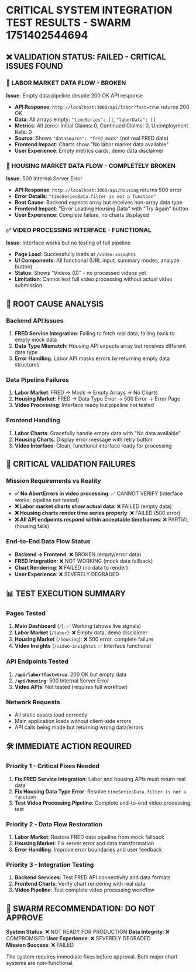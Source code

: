 # CRITICAL SYSTEM INTEGRATION TEST RESULTS - SWARM 1751402544694

## ❌ VALIDATION STATUS: FAILED - CRITICAL ISSUES FOUND

### 🔴 LABOR MARKET DATA FLOW - BROKEN
**Issue**: Empty data pipeline despite 200 OK API response
- **API Response**: `http://localhost:3000/api/labor?fast=true` returns 200 OK
- **Data**: All arrays empty: `"timeSeries": []`, `"laborData": []`
- **Metrics**: All zeros: Initial Claims: 0, Continued Claims: 0, Unemployment Rate: 0
- **Source**: Shows `"dataSource": "fred_mock"` (not real FRED data)
- **Frontend Impact**: Charts show "No labor market data available"
- **User Experience**: Empty metrics cards, demo data disclaimer

### 🔴 HOUSING MARKET DATA FLOW - COMPLETELY BROKEN  
**Issue**: 500 Internal Server Error
- **API Response**: `http://localhost:3000/api/housing` returns 500 error
- **Error Details**: `"timeSeriesData.filter is not a function"`
- **Root Cause**: Backend expects array but receives non-array data type
- **Frontend Impact**: "Error Loading Housing Data" with "Try Again" button
- **User Experience**: Complete failure, no charts displayed

### ✅ VIDEO PROCESSING INTERFACE - FUNCTIONAL
**Issue**: Interface works but no testing of full pipeline
- **Page Load**: Successfully loads at `/video-insights`
- **UI Components**: All functional (URL input, summary modes, analyze button)
- **Status**: Shows "Videos (0)" - no processed videos yet
- **Limitation**: Cannot test full video processing without actual video submission

## 🔧 ROOT CAUSE ANALYSIS

### Backend API Issues
1. **FRED Service Integration**: Failing to fetch real data, falling back to empty mock data
2. **Data Type Mismatch**: Housing API expects array but receives different data type
3. **Error Handling**: Labor API masks errors by returning empty data structures

### Data Pipeline Failures
1. **Labor Market**: FRED → Mock → Empty Arrays → No Charts
2. **Housing Market**: FRED → Data Type Error → 500 Error → Error Page
3. **Video Processing**: Interface ready but pipeline not tested

### Frontend Handling
1. **Labor Charts**: Gracefully handle empty data with "No data available"
2. **Housing Charts**: Display error message with retry button
3. **Video Interface**: Clean, functional interface ready for processing

## 🚨 CRITICAL VALIDATION FAILURES

### Mission Requirements vs Reality
- **✅ No AbortErrors in video processing**: ✅ CANNOT VERIFY (interface works, pipeline not tested)
- **❌ Labor market charts show actual data**: ❌ FAILED (empty data)
- **❌ Housing charts render time series properly**: ❌ FAILED (500 error)
- **❌ All API endpoints respond within acceptable timeframes**: ❌ PARTIAL (housing fails)

### End-to-End Data Flow Status
- **Backend → Frontend**: ❌ BROKEN (empty/error data)
- **FRED Integration**: ❌ NOT WORKING (mock data fallback)
- **Chart Rendering**: ❌ FAILED (no data to render)
- **User Experience**: ❌ SEVERELY DEGRADED

## 📊 TEST EXECUTION SUMMARY

### Pages Tested
1. **Main Dashboard** (`/`): ✅ Working (shows live signals)
2. **Labor Market** (`/labor`): ❌ Empty data, demo disclaimer
3. **Housing Market** (`/housing`): ❌ 500 error, complete failure
4. **Video Insights** (`/video-insights`): ✅ Interface functional

### API Endpoints Tested
1. **`/api/labor?fast=true`**: 200 OK but empty data
2. **`/api/housing`**: 500 Internal Server Error
3. **Video APIs**: Not tested (requires full workflow)

### Network Requests
- All static assets load correctly
- Main application loads without client-side errors
- API calls being made but returning wrong data/errors

## 🛠️ IMMEDIATE ACTION REQUIRED

### Priority 1 - Critical Fixes Needed
1. **Fix FRED Service Integration**: Labor and housing APIs must return real data
2. **Fix Housing Data Type Error**: Resolve `timeSeriesData.filter is not a function`
3. **Test Video Processing Pipeline**: Complete end-to-end video processing test

### Priority 2 - Data Flow Restoration  
1. **Labor Market**: Restore FRED data pipeline from mock fallback
2. **Housing Market**: Fix server error and data transformation
3. **Error Handling**: Improve error boundaries and user feedback

### Priority 3 - Integration Testing
1. **Backend Services**: Test FRED API connectivity and data formats
2. **Frontend Charts**: Verify chart rendering with real data
3. **Video Pipeline**: Test complete video processing workflow

## 🎯 SWARM RECOMMENDATION: DO NOT APPROVE

**System Status**: ❌ NOT READY FOR PRODUCTION
**Data Integrity**: ❌ COMPROMISED
**User Experience**: ❌ SEVERELY DEGRADED  
**Mission Success**: ❌ FAILED

The system requires immediate fixes before approval. Both major chart systems are non-functional.